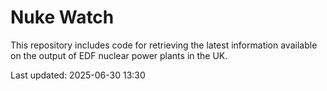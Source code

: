 # Nuke Watch

This repository includes code for retrieving the latest information available on the output of EDF nuclear power plants in the UK.

Last updated: 2025-06-30 13:30